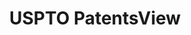 ---
bigquery: https://console.cloud.google.com/bigquery?p=patents-public-data&d=patentsview&page=dataset
citation: Attribution should be given to PatentsView for use, distribution, or derivative
  works.
code: https://github.com/CSSIP-AIR/PatentsView-Code-Snippets/
contributors: USPTO
cost: None
description: 'PatentsView includes US patent data including raw data (summaries, applications,
  pregrant applications), disambugations of inventors and assignees, and inventor
  gender estimates.  Also foreign priority data, # of figures and sheets, and government
  interest statements.'
documentation: https://patentsview.org/query/builder-faqs
last_edit: 04/07/2022, 15:26:30
location: https://patentsview.org/
maintained_by: USPTO
record_creation_timestamp: 12/2/2020 17:20:46
schema_fields:
- rel_id
- subsection_id
- name
- withdrawn
- inventor_id
- ipc_class
- symbol_position
- designation
- sector_title
- ipc_version_indicator
- disamb_assignee_id_20200929
- disamb_inventor_id_20170808
- type
- text
- disamb_assignee_id_20200331
- series_code
- city
- title
- attribution_status
- field_title
- lapse_of_patent
- latin_name
- length
- patent_id
- id
- deceased
- main_group
- num_sheets
- organization
- classification_value
- classification_data_source
- doc_type
- action_date
- classification_level
- lawyer_id
- disamb_inventor_id_20190820
- field_id
- disamb_inventor_id_20201229
- _371_date
- disamb_assignee_id_20191231
- rule_47
- term_extension
- fname
- lname
- county_fips
- level_two
- disamb_inventor_id_20191231
- kind
- level_one
- country
- term_grant
- rawinventor_id
- category
- disamb_inventor_id_20200630
- country_transformed
- exemplary
- disamb_assignee_id_20191008
- disamb_inventor_id_20200331
- reldocno
- doctype
- state
- status
- variety
- disamb_inventor_id_20171226
- county
- level_three
- uuid
- location_id
- name_last
- number
- longitude
- subcategory_id
- rawlocation_id
- organization_id
- disamb_assignee_id_20200630
- state_fips
- _102_date
- subclass
- abstract
- subgroup
- f371_date
- latlong
- section_id
- male_flag
- gi_statement
- classification_status
- relkind
- f102_date
- disamb_assignee_id_20181127
- subgroup_id
- term_disclaimer
- num
- filename
- date
- disamb_inventor_id_20180528
- disamb_inventor_id_20171003
- mainclass_id
- dependent
- disamb_inventor_id_20200929
- publication_number
- num_claims
- num_figures
- disamb_assignee_id_20190312
- subclass_id
- section
- disamb_inventor_id_20190312
- latitude
- disamb_inventor_id_20191008
- citation_id
- disamb_inventor_id_20181127
- disamb_assignee_id_20190820
- application_id
- disamb_inventor_id_20170307
- name_first
- contract_award_number
- group
- male
- assignee_id
- sequence
- category_id
- rawassignee_id
- disclaimer_date
- role
- applicant_type
- group_id
shortname: patentsview
tags:
- disambiguation
- United States
- gender
terms_of_use: Creative Commons Attribution 4.0 International License.
timeframe: 1963-1999
title: USPTO PatentsView
uuid: cf1780b1-e265-4e49-8d1d-83b9cfe0fd9a
---